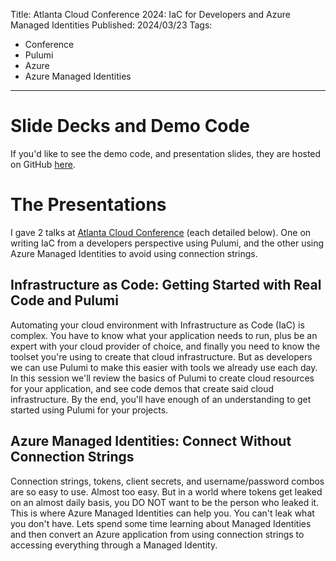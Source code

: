 Title: Atlanta Cloud Conference 2024: IaC for Developers and Azure Managed Identities
Published: 2024/03/23
Tags:

- Conference
- Pulumi
- Azure
- Azure Managed Identities

---


# Slide Decks and Demo Code

If you'd like to see the demo code, and presentation slides, they are hosted on GitHub <a target="_blank" href="https://github.com/ProgrammerAL/Presentations-2024/tree/main/atlanta-cloud-conference-2024">here</a>.

# The Presentations

I gave 2 talks at <a target="_blank" href="https://atlantacloudconference.com/">Atlanta Cloud Conference</a> (each detailed below). One on writing IaC from a developers perspective using Pulumi, and the other using Azure Managed Identities to avoid using connection strings.

## Infrastructure as Code: Getting Started with Real Code and Pulumi

Automating your cloud environment with Infrastructure as Code (IaC) is complex. You have to know what your application needs to run, plus be an expert with your cloud provider of choice, and finally you need to know the toolset you're using to create that cloud infrastructure. But as developers we can use Pulumi to make this easier with tools we already use each day. In this session we'll review the basics of Pulumi to create cloud resources for your application, and see code demos that create said cloud infrastructure. By the end, you'll have enough of an understanding to get started using Pulumi for your projects.

## Azure Managed Identities: Connect Without Connection Strings

Connection strings, tokens, client secrets, and username/password combos are so easy to use. Almost too easy. But in a world where tokens get leaked on an almost daily basis, you DO NOT want to be the person who leaked it. This is where Azure Managed Identities can help you. You can't leak what you don't have. Lets spend some time learning about Managed Identities and then convert an Azure application from using connection strings to accessing everything through a Managed Identity.



